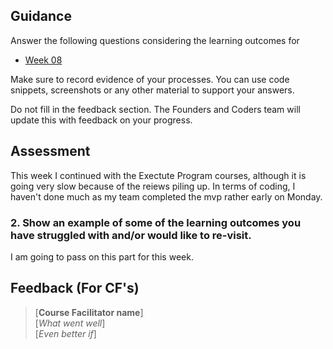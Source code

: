 ## Guidance
Answer the following questions considering the learning outcomes for
- [Week 08](https://learn.foundersandcoders.com/course/syllabus/developer/week08-project04-test-deploy/learning-outcomes/)

Make sure to record evidence of your processes. You can use code snippets, screenshots or any other material to support your answers.

Do not fill in the feedback section. The Founders and Coders team will update this with feedback on your progress.

## Assessment
This week I continued with the Exectute Program courses, although it is going very slow because of the reiews piling up. In terms of coding, I haven't done much as my team completed the mvp rather early on Monday.

 ### 2. Show an example of some of the learning outcomes you have struggled with and/or would like to re-visit.
I am going to pass on this part for this week.

## Feedback (For CF's)
> [**Course Facilitator name**]  
> [*What went well*]  
> [*Even better if*]
